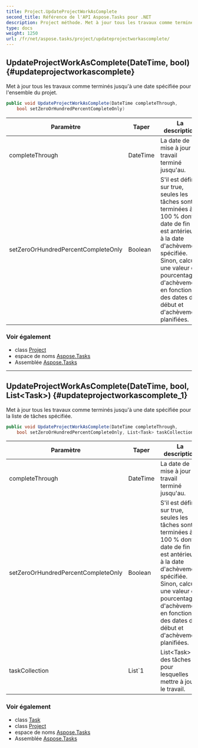 ```yaml
---
title: Project.UpdateProjectWorkAsComplete
second_title: Référence de l'API Aspose.Tasks pour .NET
description: Project méthode. Met à jour tous les travaux comme terminés jusquà une date spécifiée pour lensemble du projet.
type: docs
weight: 1250
url: /fr/net/aspose.tasks/project/updateprojectworkascomplete/
---
```

## UpdateProjectWorkAsComplete(DateTime, bool) {#updateprojectworkascomplete}

Met à jour tous les travaux comme terminés jusqu'à une date spécifiée pour l'ensemble du projet.

```csharp
public void UpdateProjectWorkAsComplete(DateTime completeThrough, 
    bool setZeroOrHundredPercentCompleteOnly)
```

| Paramètre | Taper | La description |
| --- | --- | --- |
| completeThrough | DateTime | La date de mise à jour du travail terminé jusqu'au. |
| setZeroOrHundredPercentCompleteOnly | Boolean | S'il est défini sur true, seules les tâches sont terminées à 100 % dont la date de fin est antérieure à la date d'achèvement spécifiée. Sinon, calcule une valeur de pourcentage d'achèvement en fonction des dates de début et d'achèvement planifiées. |

### Voir également

* class [Project](../)
* espace de noms [Aspose.Tasks](../../project/)
* Assemblée [Aspose.Tasks](../../../)

---

## UpdateProjectWorkAsComplete(DateTime, bool, List&lt;Task&gt;) {#updateprojectworkascomplete_1}

Met à jour tous les travaux comme terminés jusqu'à une date spécifiée pour la liste de tâches spécifiée.

```csharp
public void UpdateProjectWorkAsComplete(DateTime completeThrough, 
    bool setZeroOrHundredPercentCompleteOnly, List<Task> taskCollection)
```

| Paramètre | Taper | La description |
| --- | --- | --- |
| completeThrough | DateTime | La date de mise à jour du travail terminé jusqu'au. |
| setZeroOrHundredPercentCompleteOnly | Boolean | S'il est défini sur true, seules les tâches sont terminées à 100 % dont la date de fin est antérieure à la date d'achèvement spécifiée. Sinon, calcule une valeur de pourcentage d'achèvement en fonction des dates de début et d'achèvement planifiées. |
| taskCollection | List`1 | List&lt;Task&gt; des tâches pour lesquelles mettre à jour le travail. |

### Voir également

* class [Task](../../task/)
* class [Project](../)
* espace de noms [Aspose.Tasks](../../project/)
* Assemblée [Aspose.Tasks](../../../)


